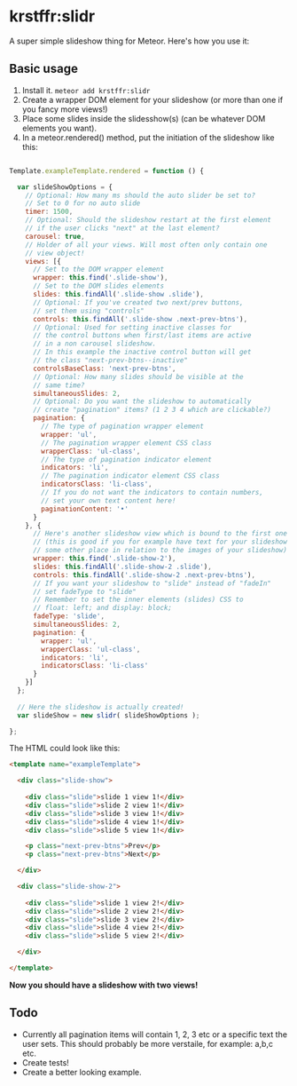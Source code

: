 # krstffr:slidr #

A super simple slideshow thing for Meteor. Here's how you use it:

## Basic usage ##

1. Install it. `meteor add krstffr:slidr`
1. Create a wrapper DOM element for your slideshow (or more than one if you fancy more views!)
1. Place some slides inside the slidesshow(s) (can be whatever DOM elements you want).
1. In a meteor.rendered() method, put the initiation of the slideshow like this:

```javascript

Template.exampleTemplate.rendered = function () {

  var slideShowOptions = {
    // Optional: How many ms should the auto slider be set to?
    // Set to 0 for no auto slide
    timer: 1500,
    // Optional: Should the slideshow restart at the first element
    // if the user clicks "next" at the last element?
    carousel: true,
    // Holder of all your views. Will most often only contain one
    // view object!
    views: [{
      // Set to the DOM wrapper element
      wrapper: this.find('.slide-show'),
      // Set to the DOM slides elements
      slides: this.findAll('.slide-show .slide'),
      // Optional: If you've created two next/prev buttons,
      // set them using "controls"
      controls: this.findAll('.slide-show .next-prev-btns'),
      // Optional: Used for setting inactive classes for
      // the control buttons when first/last items are active
      // in a non carousel slideshow.
      // In this example the inactive control button will get
      // the class "next-prev-btns--inactive"
      controlsBaseClass: 'next-prev-btns',
      // Optional: How many slides should be visible at the
      // same time?
      simultaneousSlides: 2,
      // Optional: Do you want the slideshow to automatically
      // create "pagination" items? (1 2 3 4 which are clickable?)
      pagination: {
        // The type of pagination wrapper element
        wrapper: 'ul',
        // The pagination wrapper element CSS class
        wrapperClass: 'ul-class',
        // The type of pagination indicator element
        indicators: 'li',
        // The pagination indicator element CSS class
        indicatorsClass: 'li-class',
        // If you do not want the indicators to contain numbers,
        // set your own text content here!
        paginationContent: '•'
      }
    }, {
      // Here's another slideshow view which is bound to the first one
      // (this is good if you for example have text for your slideshow at
      // some other place in relation to the images of your slideshow)
      wrapper: this.find('.slide-show-2'),
      slides: this.findAll('.slide-show-2 .slide'),
      controls: this.findAll('.slide-show-2 .next-prev-btns'),
      // If you want your slideshow to "slide" instead of "fadeIn"
      // set fadeType to "slide"
      // Remember to set the inner elements (slides) CSS to
      // float: left; and display: block;
      fadeType: 'slide',
      simultaneousSlides: 2,
      pagination: {
        wrapper: 'ul',
        wrapperClass: 'ul-class',
        indicators: 'li',
        indicatorsClass: 'li-class'
      }
    }]
  };
  
  // Here the slideshow is actually created!
  var slideShow = new slidr( slideShowOptions );

};

```

The HTML could look like this:

```HTML
<template name="exampleTemplate">

  <div class="slide-show">
      
    <div class="slide">slide 1 view 1!</div>
    <div class="slide">slide 2 view 1!</div>
    <div class="slide">slide 3 view 1!</div>
    <div class="slide">slide 4 view 1!</div>
    <div class="slide">slide 5 view 1!</div>

    <p class="next-prev-btns">Prev</p>
    <p class="next-prev-btns">Next</p>

  </div>

  <div class="slide-show-2">
    
    <div class="slide">slide 1 view 2!</div>
    <div class="slide">slide 2 view 2!</div>
    <div class="slide">slide 3 view 2!</div>
    <div class="slide">slide 4 view 2!</div>
    <div class="slide">slide 5 view 2!</div>

  </div>

</template>
```

**Now you should have a slideshow with two views!**


## Todo

* Currently all pagination items will contain 1, 2, 3 etc or a specific text the user sets. This should probably be more verstaile, for example: a,b,c etc.
* Create tests!
* Create a better looking example.